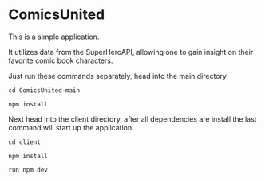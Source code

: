 # ComicsUnited

This is a simple application.

It utilizes data from the SuperHeroAPI, allowing one to gain insight on their favorite comic book characters.

Just run these commands separately, head into the main directory

```
cd ComicsUnited-main

npm install

```
Next head into the client directory, after all dependencies are install the last command will start up the application.

```
cd client 

npm install

run npm dev
```
